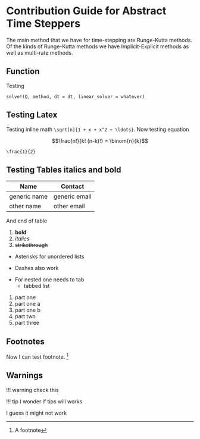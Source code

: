 # Contribution Guide for Abstract Time Steppers

The main method that we have for time-stepping are Runge-Kutta methods. Of the kinds of Runge-Kutta methods we have Implicit-Explicit methods as well as multi-rate methods.

## Function
Testing
```
solve!(Q, method, dt = dt, linear_solver = whatever)
```


## Testing Latex
Testing inline math ``\sqrt[n]{1 + x + x^2 + \ldots}``. Now testing equation

```math
\frac{n!}{k! (n-k)!} = \binom{n}{k}
```

``\frac{1}{2}``


## Testing Tables italics and bold

| Name | Contact|
|--------|------|
|generic name | generic email |
| other name | other email |

And end of table

1. **bold**
1. *italics*
1. ~~strikethrough~~

* Asterisks for unordered lists
- Dashes also work

* For nested one needs to tab
  * tabbed list

1. part one
  1. part one a
  1. part one b
1. part two
1. part three


## Footnotes

Now I can test footnote. [^1]


## Warnings

!!! warning
  check this

!!! tip
    I wonder if tips will works



I guess it might not work

[^1]: A footnote
